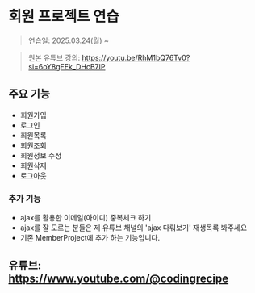 # 회원 프로젝트 연습

> 연습일: 2025.03.24(월) ~ 

> 원본 유튜브 강의: https://youtu.be/RhM1bQ76Tv0?si=6oY8gFEk_DHcB7IP

## 주요 기능
- 회원가입
- 로그인
- 회원목록
- 회원조회
- 회원정보 수정
- 회원삭제
- 로그아웃

### 추가 기능
- ajax를 활용한 이메일(아이디) 중복체크 하기
- ajax를 잘 모르는 분들은 제 유튜브 채널의 'ajax 다뤄보기' 재생목록 봐주세요
- 기존 MemberProject에 추가 하는 기능입니다.

## 유튜브: https://www.youtube.com/@codingrecipe